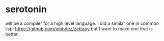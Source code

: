 # serotonin
will be a compiler for a high level language. I did a similar one in common lisp: https://github.com/jobhdez/zettapy but I want to make one that is better.

